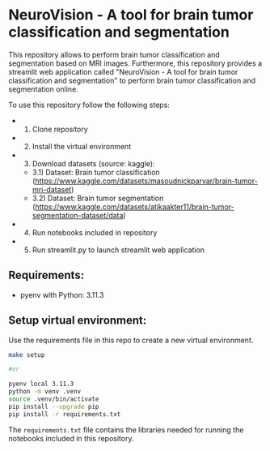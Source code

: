 # NeuroVision - A tool for brain tumor classification and segmentation

This repository allows to perform brain tumor classification and segmentation based on MRI images. Furthermore, this repository provides a streamlit web application called "NeuroVision - A tool for brain tumor classification and segmentation" to perform brain tumor classification and segmentation online. 

To use this repository follow the following steps:
* 1) Clone repository 
* 2) Install the virtual environment
* 3) Download datasets (source: kaggle):
    * 3.1) Dataset: Brain tumor classification (https://www.kaggle.com/datasets/masoudnickparvar/brain-tumor-mri-dataset)
    * 3.2) Dataset: Brain tumor segmentation (https://www.kaggle.com/datasets/atikaakter11/brain-tumor-segmentation-dataset/data)
* 4) Run notebooks included in repository
* 5) Run streamlit.py to launch streamlit web application

## Requirements:

- pyenv with Python: 3.11.3

## Setup virtual environment: 

Use the requirements file in this repo to create a new virtual environment.

```BASH
make setup

#or

pyenv local 3.11.3
python -m venv .venv
source .venv/bin/activate
pip install --upgrade pip
pip install -r requirements.txt
```

The `requirements.txt` file contains the libraries needed for running the notebooks included in this repository.